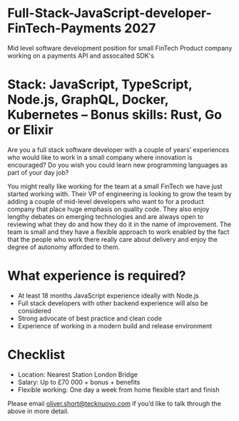 # Full-Stack-JavaScript-developer-FinTech-Payments 2027  

Mid level software development position for small FinTech Product company working on a payments API and assocaited SDK's

# Stack: JavaScript, TypeScript, Node.js, GraphQL, Docker, Kubernetes – Bonus skills: Rust, Go or Elixir 

Are you a full stack software developer with a couple of years’ experiences who would like to work in a small company where innovation is encouraged? Do you wish you could learn new programming languages as part of your day job? 

You might really like working for the team at a small FinTech we have just started working with. Their VP of engineering is looking to grow the team by adding a couple of mid-level developers who want to for a product company that place huge emphasis on quality code. They also enjoy lengthy debates on emerging technologies and are always open to reviewing what they do and how they do it in the name of improvement. The team is small and they have a flexible approach to work enabled by the fact that the people who work there really care about delivery and enjoy the degree of autonomy afforded to them. 

# What experience is required?

-	At least 18 months JavaScript experience ideally with Node.js 
-	Full stack developers with other backend experience will also be considered 
-	Strong advocate of best practice and clean code 
-	Experience of working in a modern build and release environment 

# Checklist

- Location: Nearest Station London Bridge 
- Salary: Up to £70 000 + bonus + benefits 
- Flexible working: One day a week from home flexible start and finish  

Please email oliver.short@tecknuovo.com if you’d like to talk through the above in more detail.
 
